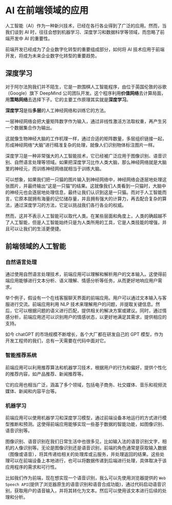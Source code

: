 # AI 在前端领域的应用

人工智能（AI）作为一种新兴技术，已经在各行各业得到了广泛的应用。然而，当我们谈到 AI 时，往往会想到机器学习、深度学习和数据科学等领域，而忽略了前端开发中 AI 的重要性。

前端开发已经成为了企业数字化转型的重要组成部分，如何将 AI 技术应用于前端开发，将成为未来企业数字化转型的重要趋势。

## 深度学习

对于阿尔法狗我们并不陌生，它是一款围棋人工智能程序，由位于英国伦敦的谷歌（Google）旗下 DeepMind 公司团队开发。这个程序利用**价值网络**去计算局面，用**策略网络**去选择下子。它的主要工作原理其实就是**深度学习**。

**深度学习**是指**多层**的人工神经网络和训练它的方法。

一层神经网络会把大量矩阵数字作为输入，通过非线性激活方法取权重，再产生另一个数据集合作为输出。

这就像生物神经大脑的工作机理一样，通过合适的矩阵数量，多层组织链接一起，形成神经网络“大脑”进行精准复杂的处理，就像人们识别物体标注图片一样。

深度学习是一种非常强大的人工智能技术，它已经被广泛应用于图像识别、语音识别、自然语言处理等领域。如果把深度学习比作人类大脑，那么神经网络就是大脑里的神经元，而训练神经网络就相当于训练大脑。

可以想象，如果我们把一只猫的图片输入到神经网络中，神经网络会逐层地处理这张图片，并最终输出“这是一只猫”的结果。这就像我们人类看到一只猫时，大脑中的神经元也会逐层地处理信息，最终让我们认识到这是一只猫。而对于人工智能而言，它原本就拥有海量的记忆储存量，并且拥有强大的计算力，再去配合复杂的算法，通过深度学习的方法，它足以挑战我们各行各业的权威。

然而，这并不表示人工智能可以取代人类。在某些层面和角度上，人类的确超越不了人工智能，但是人工智能始终只是为人类所用的工具，它是人类技能的增强，并且可以让我们的生活更便捷。

## 前端领域的人工智能

### 自然语言处理

通过使用自然语言处理技术，前端应用可以理解和解析用户的文本输入。这使得前端应用能够进行文本分析、语义理解、情感分析等任务，从而更好地响应用户需求。

举个例子，假设有一个在线客服聊天界面的前端应用。用户可以通过文本输入与客服进行交流。前端应用利用 NLP 技术来理解用户的问题，并提取关键信息。然后，它可以根据问题的语义进行匹配，提供相关的解决方案或建议。同时，通过情感分析，前端应用还可以识别用户的情感状态，以更好地满足其需求，提供相应的支持。

如今 chatGPT 的市场规模不断增长，各个大厂都在研发自己的 GPT 模型，作为开发工程师的我们，总有一天需要在代码中面对它。

### 智能推荐系统

前端应用可以利用推荐算法和机器学习技术，根据用户的行为和偏好，提供个性化的推荐内容，如产品推荐、新闻推荐等。

它的应用也相当广泛，涵盖了多个领域，包括电子商务、社交媒体、音乐和视频流媒体、新闻和内容平台等。

### 机器学习

前端应用可以使用机器学习和深度学习模型，通过前端设备本地运行的方式进行模型推断和预测。这使得前端应用能够实现一些基于数据的智能功能，如图像识别、语音识别等。

图像识别、语音识别在我们日常生活中也很多见，比如输入法的语音识别文字，相机的人像识别等。无论是图像识别还是语音识别，前端的角色通常是获取输入数据（图像或语音），将其传递给相关的处理库或云服务，并处理返回的结果。这些处理可以在前端设备上本地进行，也可以将数据传递到后端进行处理，具体取决于该应用程序的需求和可行性。

比如我们作为前端，现在想实现一个语音识别，我么可以先使用浏览器提供的 `Web Speech API`(提供了浏览器原生的语音识别和语音合成功能)，通过代码启动语音识别，获取用户的语音输入，并将其转化为文本。然后可以使用该文本进行后续的处理和分析。
